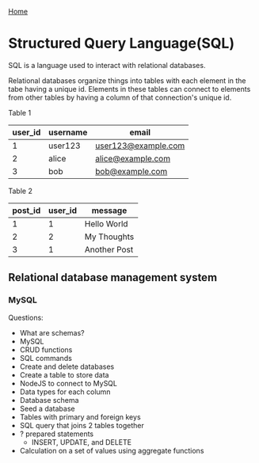 [Home](./README.md)

# Structured Query Language(SQL)
SQL is a language used to interact with relational databases.

Relational databases organize things into tables with each element in the tabe having a unique id. Elements in these tables can connect to elements from other tables by having a column of that connection's unique id.

Table 1

| user_id | username | email               |
|---------|----------|---------------------|
| 1       | user123  | user123@example.com |
| 2       | alice    | alice@example.com   |
| 3       | bob      | bob@example.com     |


Table 2

| post_id | user_id | message      |
|---------|---------|--------------|
| 1       | 1       | Hello World  |
| 2       | 2       | My Thoughts  |
| 3       | 1       | Another Post |

## Relational database management system
### MySQL

Questions:
  - What are schemas?
- MySQL
- CRUD functions
- SQL commands
- Create and delete databases
- Create a table to store data
- NodeJS to connect to MySQL
- Data types for each column
- Database schema
- Seed a database
- Tables with primary and foreign keys
- SQL query that joins 2 tables together
- ? prepared statements
  - INSERT, UPDATE, and DELETE
- Calculation on a set of values using aggregate functions